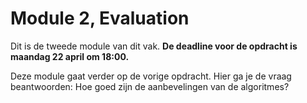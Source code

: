 # Module 2, Evaluation

Dit is de tweede module van dit vak. **De deadline voor de opdracht is maandag 22 april om 18:00.**

Deze module gaat verder op de vorige opdracht. Hier ga je de vraag beantwoorden: Hoe goed zijn de aanbevelingen van de algoritmes?
